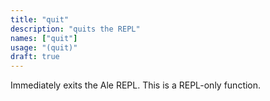```yaml
---
title: "quit"
description: "quits the REPL"
names: ["quit"]
usage: "(quit)"
draft: true
---
```

Immediately exits the Ale REPL. This is a REPL-only function.
